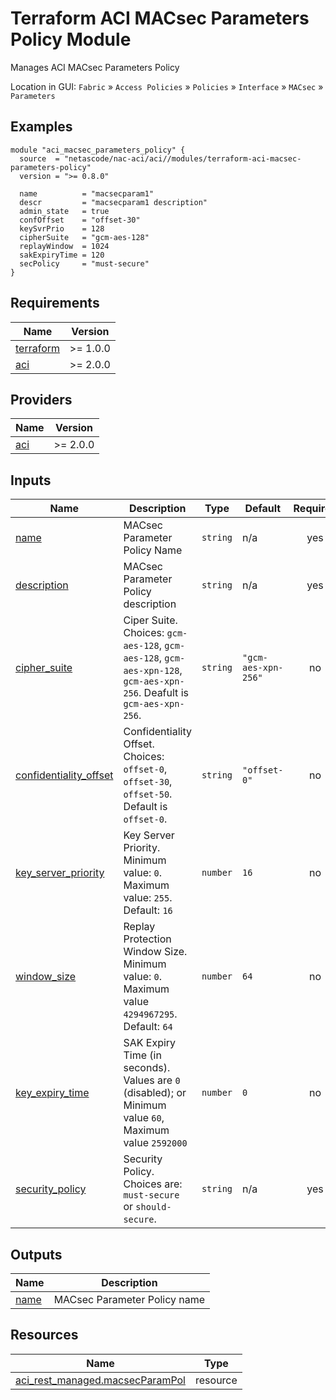<!-- BEGIN_TF_DOCS -->
# Terraform ACI MACsec Parameters Policy Module

Manages ACI MACsec Parameters Policy

Location in GUI:
`Fabric` » `Access Policies` » `Policies` » `Interface` » `MACsec` » `Parameters`

## Examples

```hcl
module "aci_macsec_parameters_policy" {
  source  = "netascode/nac-aci/aci//modules/terraform-aci-macsec-parameters-policy"
  version = ">= 0.8.0"

  name          = "macsecparam1"
  descr         = "macsecparam1 description"
  admin_state   = true
  confOffset    = "offset-30"
  keySvrPrio    = 128
  cipherSuite   = "gcm-aes-128"
  replayWindow  = 1024
  sakExpiryTime = 120
  secPolicy     = "must-secure"
}
```

## Requirements

| Name | Version |
|------|---------|
| <a name="requirement_terraform"></a> [terraform](#requirement\_terraform) | >= 1.0.0 |
| <a name="requirement_aci"></a> [aci](#requirement\_aci) | >= 2.0.0 |

## Providers

| Name | Version |
|------|---------|
| <a name="provider_aci"></a> [aci](#provider\_aci) | >= 2.0.0 |

## Inputs

| Name | Description | Type | Default | Required |
|------|-------------|------|---------|:--------:|
| <a name="input_name"></a> [name](#input\_name) | MACsec Parameter Policy Name | `string` | n/a | yes |
| <a name="input_description"></a> [description](#input\_description) | MACsec Parameter Policy description | `string` | n/a | yes |
| <a name="input_cipher_suite"></a> [cipher\_suite](#input\_cipher\_suite) | Ciper Suite. Choices: `gcm-aes-128`, `gcm-aes-128`, `gcm-aes-xpn-128`, `gcm-aes-xpn-256`.  Deafult is `gcm-aes-xpn-256`. | `string` | `"gcm-aes-xpn-256"` | no |
| <a name="input_confidentiality_offset"></a> [confidentiality\_offset](#input\_confidentiality\_offset) | Confidentiality Offset. Choices: `offset-0`, `offset-30`, `offset-50`. Default is `offset-0`. | `string` | `"offset-0"` | no |
| <a name="input_key_server_priority"></a> [key\_server\_priority](#input\_key\_server\_priority) | Key Server Priority. Minimum value: `0`. Maximum value: `255`. Default: `16` | `number` | `16` | no |
| <a name="input_window_size"></a> [window\_size](#input\_window\_size) | Replay Protection Window Size. Minimum value: `0`. Maximum value `4294967295`. Default: `64` | `number` | `64` | no |
| <a name="input_key_expiry_time"></a> [key\_expiry\_time](#input\_key\_expiry\_time) | SAK Expiry Time (in seconds). Values are `0` (disabled); or Minimum value `60`, Maximum value `2592000` | `number` | `0` | no |
| <a name="input_security_policy"></a> [security\_policy](#input\_security\_policy) | Security Policy. Choices are: `must-secure` or `should-secure`. | `string` | n/a | yes |

## Outputs

| Name | Description |
|------|-------------|
| <a name="output_name"></a> [name](#output\_name) | MACsec Parameter Policy name |

## Resources

| Name | Type |
|------|------|
| [aci_rest_managed.macsecParamPol](https://registry.terraform.io/providers/CiscoDevNet/aci/latest/docs/resources/rest_managed) | resource |
<!-- END_TF_DOCS -->